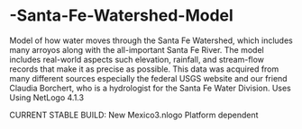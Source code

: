# -Santa-Fe-Watershed-Model
Model of how water moves through the Santa Fe Watershed, which includes many arroyos along with the all-important Santa Fe River. The model includes real-world aspects such elevation, rainfall, and stream-flow records that make it as precise as possible. This data was acquired from many different sources especially the federal USGS website and our friend Claudia Borchert, who is a hydrologist for the Santa Fe Water Division. Uses Using NetLogo 4.1.3



CURRENT STABLE BUILD: New Mexico3.nlogo
Platform dependent 
